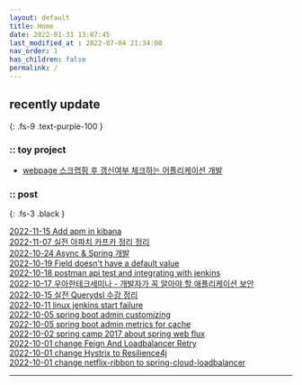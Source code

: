 ```yaml
---
layout: default
title: Home
date: 2022-01-31 13:07:45
last_modified_at : 2022-07-04 21:34:00
nav_order: 1
has_children: false
permalink: /
---
```

 
## recently update
{: .fs-9 .text-purple-100 }

### :: toy project

- [webpage 스크랩핑 후 갱신여부 체크하는 어플리케이션 개발](./docs/etc/webpage_scrapping.md)  

### :: post

{: .fs-3 .black }

[2022-11-15 Add apm in kibana](./docs/quality/monitoring/add_apm_in_kibana.md)  
[2022-11-07 실전 아파치 카프카 정리 정리](./docs/clipping/msa/apachekafka.md)   
[2022-10-24 Async & Spring 개발](./docs/msa/spring/async_spring.md)  
[2022-10-19 Field doesn't have a default value](./docs/errors/sql_error_1364.md)  
[2022-10-18 postman api test and integrating with jenkins](./docs/etc/postman_integrating_jenkins.md)  
[2022-10-17 우아한테크세미나 - 개발자가 꼭 알아야 할 애플리케이션 보안](./docs/mooc/youtube/woowahan_security.md)  
[2022-10-15 실전 Querydsl 수강 정리](./docs/mooc/inflearn/inflearn_querydsl.md)  
[2022-10-11 linux jenkins start failure](./docs/errors/linux_jenkins_start_failure.md)  
[2022-10-05 spring boot admin customizing](./docs/msa/spring/spring_boot_admin_customizing.md)  
[2022-10-05 spring boot admin metrics for cache](./docs/msa/spring/spring_boot_admin_metics_for_cache.md)  
[2022-10-02 spring camp 2017 about spring web flux](./docs/msa/spring/spring_camp_2017_web_flux.md)  
[2022-10-01 change Feign And Loadbalancer Retry](./docs/msa/spring/spring_upgrade_retry.md)  
[2022-10-01 change Hystrix to Resilience4j](./docs/msa/spring/spring_upgrade_resilience4j.md)  
[2022-10-01 change netflix-ribbon to spring-cloud-loadbalancer](./docs/msa/spring/spring_upgrade_scl.md)  

---
